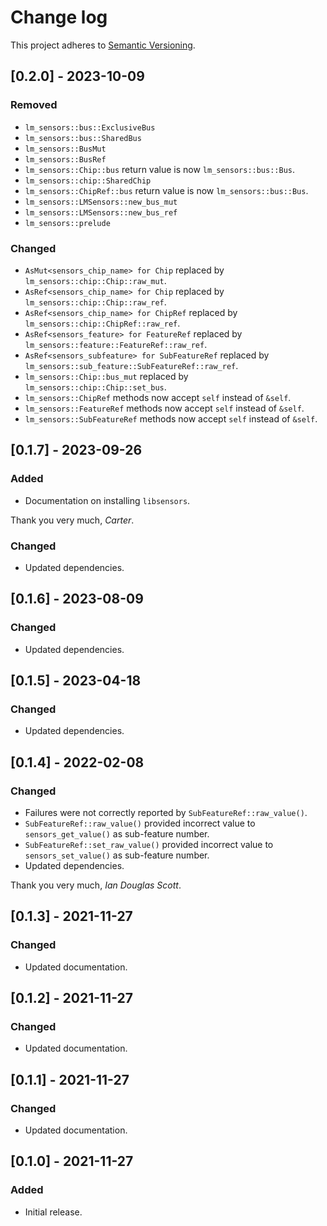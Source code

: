 # Change log

This project adheres to [Semantic Versioning](https://semver.org/spec/v2.0.0.html).

## [0.2.0] - 2023-10-09

### Removed

- `lm_sensors::bus::ExclusiveBus`
- `lm_sensors::bus::SharedBus`
- `lm_sensors::BusMut`
- `lm_sensors::BusRef`
- `lm_sensors::Chip::bus` return value is now `lm_sensors::bus::Bus`.
- `lm_sensors::chip::SharedChip`
- `lm_sensors::ChipRef::bus` return value is now `lm_sensors::bus::Bus`.
- `lm_sensors::LMSensors::new_bus_mut`
- `lm_sensors::LMSensors::new_bus_ref`
- `lm_sensors::prelude`

### Changed

- `AsMut<sensors_chip_name> for Chip` replaced by `lm_sensors::chip::Chip::raw_mut`.
- `AsRef<sensors_chip_name> for Chip` replaced by `lm_sensors::chip::Chip::raw_ref`.
- `AsRef<sensors_chip_name> for ChipRef` replaced by `lm_sensors::chip::ChipRef::raw_ref`.
- `AsRef<sensors_feature> for FeatureRef` replaced by `lm_sensors::feature::FeatureRef::raw_ref`.
- `AsRef<sensors_subfeature> for SubFeatureRef` replaced by `lm_sensors::sub_feature::SubFeatureRef::raw_ref`.
- `lm_sensors::Chip::bus_mut` replaced by `lm_sensors::chip::Chip::set_bus`.
- `lm_sensors::ChipRef` methods now accept `self` instead of `&self`.
- `lm_sensors::FeatureRef` methods now accept `self` instead of `&self`.
- `lm_sensors::SubFeatureRef` methods now accept `self` instead of `&self`.

## [0.1.7] - 2023-09-26

### Added

- Documentation on installing `libsensors`.

Thank you very much, *Carter*.

### Changed

- Updated dependencies.

## [0.1.6] - 2023-08-09

### Changed

- Updated dependencies.

## [0.1.5] - 2023-04-18

### Changed

- Updated dependencies.

## [0.1.4] - 2022-02-08

### Changed

- Failures were not correctly reported by `SubFeatureRef::raw_value()`.
- `SubFeatureRef::raw_value()` provided incorrect value to `sensors_get_value()`
  as sub-feature number.
- `SubFeatureRef::set_raw_value()` provided incorrect value
  to `sensors_set_value()` as sub-feature number.
- Updated dependencies.

Thank you very much, *Ian Douglas Scott*.

## [0.1.3] - 2021-11-27

### Changed

- Updated documentation.

## [0.1.2] - 2021-11-27

### Changed

- Updated documentation.

## [0.1.1] - 2021-11-27

### Changed

- Updated documentation.

## [0.1.0] - 2021-11-27

### Added

- Initial release.

